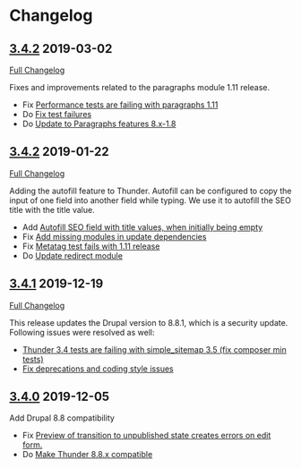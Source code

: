 # Changelog

## [3.4.2](https://github.com/thunder/thunder-distribution/tree/3.4.3) 2019-03-02
[Full Changelog](https://github.com/thunder/thunder-distribution/compare/3.4.2...3.4.3)

Fixes and improvements related to the paragraphs module 1.11 release.

- Fix [Performance tests are failing with paragraphs 1.11](https://www.drupal.org/node/3115061)
- Do [Fix test failures](https://www.drupal.org/node/3114591)
- Do [Update to Paragraphs features 8.x-1.8](https://www.drupal.org/node/3116379)

## [3.4.2](https://github.com/thunder/thunder-distribution/tree/3.4.2) 2019-01-22
[Full Changelog](https://github.com/thunder/thunder-distribution/compare/3.4.1...3.4.2)

Adding the autofill feature to Thunder. Autofill can be configured to copy the input of one field into another field
while typing. We use it to autofill the SEO title with the title value.

- Add [Autofill SEO field with title values, when initially being empty](https://www.drupal.org/node/3061243)
- Fix [Add missing modules in update dependencies](https://www.drupal.org/node/3102123)
- Fix [Metatag test fails with 1.11 release](https://www.drupal.org/node/3104801)
- Do [Update redirect module](https://www.drupal.org/node/3104813)

## [3.4.1](https://github.com/thunder/thunder-distribution/tree/3.4.1) 2019-12-19
[Full Changelog](https://github.com/thunder/thunder-distribution/compare/3.4.0...3.4.1)

This release updates the Drupal version to 8.8.1, which is a security update. Following issues were resolved as well:

 - [Thunder 3.4 tests are failing with simple_sitemap 3.5 (fix composer min tests)](https://www.drupal.org/node/3101277)
 - [Fix deprecations and coding style issues](https://www.drupal.org/node/3100288)

## [3.4.0](https://github.com/thunder/thunder-distribution/tree/3.4.0) 2019-12-05

Add Drupal 8.8 compatibility

- Fix [Preview of transition to unpublished state creates errors on edit form.](https://www.drupal.org/node/3016921)
- Do [Make Thunder 8.8.x compatible](https://www.drupal.org/node/3089624)
